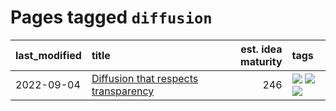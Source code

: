 # Pages tagged `diffusion`

|last_modified|title|est. idea maturity|tags
|:---|:---|---:|:---|
|2022-09-04|[Diffusion that respects transparency](../diffusion-that-respects-transparency.md)|246|[![](https://img.shields.io/badge/tag-completed-2b6571)](../tags/completed.md) [![](https://img.shields.io/badge/tag-diffusion-1fc54)](../tags/diffusion.md) [![](https://img.shields.io/badge/tag-transparency-32c994)](../tags/transparency.md)|